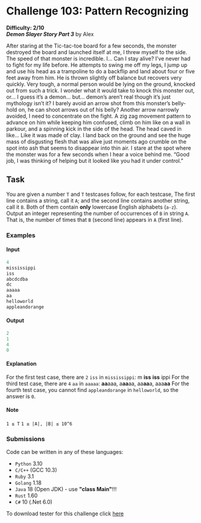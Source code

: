 # Challenge 103: Pattern Recognizing

**Difficulty: 2/10**  
***Demon Slayer Story Part 3*** by Alex

After staring at the Tic-tac-toe board for a few seconds, the monster destroyed the board and launched itself at me, I threw myself to the side. The speed of that monster is incredible. I… Can I stay alive? I’ve never had to fight for my life before. He attempts to swing me off my legs, I jump up and use his head as a trampoline to do a backflip and land about four or five feet away from him. He is thrown slightly off balance but recovers very quickly. Very tough, a normal person would be lying on the ground, knocked out from such a trick. I wonder what it would take to knock this monster out, or… I guess it’s a demon… but… demon’s aren’t real though it’s just mythology isn’t it? I barely avoid an arrow shot from this monster’s belly- hold on, he can shoot arrows out of his belly? Another arrow narrowly avoided, I need to concentrate on the fight. A zig zag movement pattern to advance on him while keeping him confused, climb on him like on a wall in parkour, and a spinning kick in the side of the head. The head caved in like… Like it was made of clay. I land back on the ground and see the huge mass of disgusting flesh that was alive just moments ago crumble on the spot into ash that seems to disappear into thin air. I stare at the spot where the monster was for a few seconds when I hear a voice behind me. “Good job, I was thinking of helping but it looked like you had it under control.”

## Task

You are given a number `T` and `T` testcases follow, for each testcase,
The first line contains a string, call it `A`; and the second line contains another string, call it `B`.
Both of them contain **only** lowercase English alphabets (`a-z`).
Output an integer representing the number of occurrences of `B` in string `A`. That is, the number of times that `B` (second line) appears in `A` (first line).

### Examples

#### Input

```rs
4
mississippi
iss
abcdcdba
dc
aaaaa
aa
helloworld
appleandorange
```

#### Output

```rs
2
1
4
0
```

#### Explanation

For the first test case, there are `2` `iss` in `mississippi`: m **iss** **iss** ippi
For the third test case, there are `4` `aa` in `aaaaa`: **aa**aaa, a**aa**aa, aa**aa**a, aaa**aa**
For the fourth test case, you cannot find `appleandorange` in `helloworld`, so the answer is `0`.

#### Note

`1 ≤ T`
`1 ≤ |A|, |B| ≤ 10^6`

### Submissions

Code can be written in any of these languages:

- `Python` 3.10
- `C/C++` (GCC 10.3)
- `Ruby` 3.1
- `Golang` 1.18
- `Java` 18 (Open JDK) - use **"class Main"**!!!
- `Rust` 1.60
- `C#` 10 (.Net 6.0)

To download tester for this challenge click [here](https://downgit.github.io/#/home?url=https://github.com/Pomroka/TWT_Challenges_Tester/tree/main/PreviousChallenges/Challenge_103)
